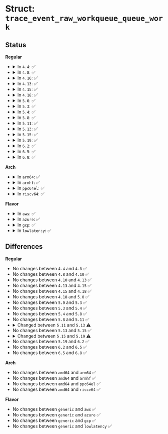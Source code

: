 # Struct: <code>trace_event_raw_workqueue_queue_work</code>

## Status
<b>Regular</b>
<ul>
<li>
<details>
<summary>In <code>4.4</code>: ✅</summary>

```c
struct trace_event_raw_workqueue_queue_work {
    struct trace_entry ent;
    void *work;
    void *function;
    void *workqueue;
    unsigned int req_cpu;
    unsigned int cpu;
    char __data[0];
};
```
</details>
</li>
<li>
<details>
<summary>In <code>4.8</code>: ✅</summary>

```c
struct trace_event_raw_workqueue_queue_work {
    struct trace_entry ent;
    void *work;
    void *function;
    void *workqueue;
    unsigned int req_cpu;
    unsigned int cpu;
    char __data[0];
};
```
</details>
</li>
<li>
<details>
<summary>In <code>4.10</code>: ✅</summary>

```c
struct trace_event_raw_workqueue_queue_work {
    struct trace_entry ent;
    void *work;
    void *function;
    void *workqueue;
    unsigned int req_cpu;
    unsigned int cpu;
    char __data[0];
};
```
</details>
</li>
<li>
<details>
<summary>In <code>4.13</code>: ✅</summary>

```c
struct trace_event_raw_workqueue_queue_work {
    struct trace_entry ent;
    void *work;
    void *function;
    void *workqueue;
    unsigned int req_cpu;
    unsigned int cpu;
    char __data[0];
};
```
</details>
</li>
<li>
<details>
<summary>In <code>4.15</code>: ✅</summary>

```c
struct trace_event_raw_workqueue_queue_work {
    struct trace_entry ent;
    void *work;
    void *function;
    void *workqueue;
    unsigned int req_cpu;
    unsigned int cpu;
    char __data[0];
};
```
</details>
</li>
<li>
<details>
<summary>In <code>4.18</code>: ✅</summary>

```c
struct trace_event_raw_workqueue_queue_work {
    struct trace_entry ent;
    void *work;
    void *function;
    void *workqueue;
    unsigned int req_cpu;
    unsigned int cpu;
    char __data[0];
};
```
</details>
</li>
<li>
<details>
<summary>In <code>5.0</code>: ✅</summary>

```c
struct trace_event_raw_workqueue_queue_work {
    struct trace_entry ent;
    void *work;
    void *function;
    void *workqueue;
    unsigned int req_cpu;
    unsigned int cpu;
    char __data[0];
};
```
</details>
</li>
<li>
<details>
<summary>In <code>5.3</code>: ✅</summary>

```c
struct trace_event_raw_workqueue_queue_work {
    struct trace_entry ent;
    void *work;
    void *function;
    void *workqueue;
    unsigned int req_cpu;
    unsigned int cpu;
    char __data[0];
};
```
</details>
</li>
<li>
<details>
<summary>In <code>5.4</code>: ✅</summary>

```c
struct trace_event_raw_workqueue_queue_work {
    struct trace_entry ent;
    void *work;
    void *function;
    void *workqueue;
    unsigned int req_cpu;
    unsigned int cpu;
    char __data[0];
};
```
</details>
</li>
<li>
<details>
<summary>In <code>5.8</code>: ✅</summary>

```c
struct trace_event_raw_workqueue_queue_work {
    struct trace_entry ent;
    void *work;
    void *function;
    void *workqueue;
    unsigned int req_cpu;
    unsigned int cpu;
    char __data[0];
};
```
</details>
</li>
<li>
<details>
<summary>In <code>5.11</code>: ✅</summary>

```c
struct trace_event_raw_workqueue_queue_work {
    struct trace_entry ent;
    void *work;
    void *function;
    void *workqueue;
    unsigned int req_cpu;
    unsigned int cpu;
    char __data[0];
};
```
</details>
</li>
<li>
<details>
<summary>In <code>5.13</code>: ✅</summary>

```c
struct trace_event_raw_workqueue_queue_work {
    struct trace_entry ent;
    void *work;
    void *function;
    u32 __data_loc_workqueue;
    unsigned int req_cpu;
    unsigned int cpu;
    char __data[0];
};
```
</details>
</li>
<li>
<details>
<summary>In <code>5.15</code>: ✅</summary>

```c
struct trace_event_raw_workqueue_queue_work {
    struct trace_entry ent;
    void *work;
    void *function;
    u32 __data_loc_workqueue;
    unsigned int req_cpu;
    unsigned int cpu;
    char __data[0];
};
```
</details>
</li>
<li>
<details>
<summary>In <code>5.19</code>: ✅</summary>

```c
struct trace_event_raw_workqueue_queue_work {
    struct trace_entry ent;
    void *work;
    void *function;
    u32 __data_loc_workqueue;
    int req_cpu;
    int cpu;
    char __data[0];
};
```
</details>
</li>
<li>
<details>
<summary>In <code>6.2</code>: ✅</summary>

```c
struct trace_event_raw_workqueue_queue_work {
    struct trace_entry ent;
    void *work;
    void *function;
    u32 __data_loc_workqueue;
    int req_cpu;
    int cpu;
    char __data[0];
};
```
</details>
</li>
<li>
<details>
<summary>In <code>6.5</code>: ✅</summary>

```c
struct trace_event_raw_workqueue_queue_work {
    struct trace_entry ent;
    void *work;
    void *function;
    u32 __data_loc_workqueue;
    int req_cpu;
    int cpu;
    char __data[0];
};
```
</details>
</li>
<li>
<details>
<summary>In <code>6.8</code>: ✅</summary>

```c
struct trace_event_raw_workqueue_queue_work {
    struct trace_entry ent;
    void *work;
    void *function;
    u32 __data_loc_workqueue;
    int req_cpu;
    int cpu;
    char __data[0];
};
```
</details>
</li>
</ul>
<b>Arch</b>
<ul>
<li>
<details>
<summary>In <code>arm64</code>: ✅</summary>

```c
struct trace_event_raw_workqueue_queue_work {
    struct trace_entry ent;
    void *work;
    void *function;
    void *workqueue;
    unsigned int req_cpu;
    unsigned int cpu;
    char __data[0];
};
```
</details>
</li>
<li>
<details>
<summary>In <code>armhf</code>: ✅</summary>

```c
struct trace_event_raw_workqueue_queue_work {
    struct trace_entry ent;
    void *work;
    void *function;
    void *workqueue;
    unsigned int req_cpu;
    unsigned int cpu;
    char __data[0];
};
```
</details>
</li>
<li>
<details>
<summary>In <code>ppc64el</code>: ✅</summary>

```c
struct trace_event_raw_workqueue_queue_work {
    struct trace_entry ent;
    void *work;
    void *function;
    void *workqueue;
    unsigned int req_cpu;
    unsigned int cpu;
    char __data[0];
};
```
</details>
</li>
<li>
<details>
<summary>In <code>riscv64</code>: ✅</summary>

```c
struct trace_event_raw_workqueue_queue_work {
    struct trace_entry ent;
    void *work;
    void *function;
    void *workqueue;
    unsigned int req_cpu;
    unsigned int cpu;
    char __data[0];
};
```
</details>
</li>
</ul>
<b>Flavor</b>
<ul>
<li>
<details>
<summary>In <code>aws</code>: ✅</summary>

```c
struct trace_event_raw_workqueue_queue_work {
    struct trace_entry ent;
    void *work;
    void *function;
    void *workqueue;
    unsigned int req_cpu;
    unsigned int cpu;
    char __data[0];
};
```
</details>
</li>
<li>
<details>
<summary>In <code>azure</code>: ✅</summary>

```c
struct trace_event_raw_workqueue_queue_work {
    struct trace_entry ent;
    void *work;
    void *function;
    void *workqueue;
    unsigned int req_cpu;
    unsigned int cpu;
    char __data[0];
};
```
</details>
</li>
<li>
<details>
<summary>In <code>gcp</code>: ✅</summary>

```c
struct trace_event_raw_workqueue_queue_work {
    struct trace_entry ent;
    void *work;
    void *function;
    void *workqueue;
    unsigned int req_cpu;
    unsigned int cpu;
    char __data[0];
};
```
</details>
</li>
<li>
<details>
<summary>In <code>lowlatency</code>: ✅</summary>

```c
struct trace_event_raw_workqueue_queue_work {
    struct trace_entry ent;
    void *work;
    void *function;
    void *workqueue;
    unsigned int req_cpu;
    unsigned int cpu;
    char __data[0];
};
```
</details>
</li>
</ul>

## Differences
<b>Regular</b>
<ul>
<li>
No changes between <code>4.4</code> and <code>4.8</code> ✅
</li>
<li>
No changes between <code>4.8</code> and <code>4.10</code> ✅
</li>
<li>
No changes between <code>4.10</code> and <code>4.13</code> ✅
</li>
<li>
No changes between <code>4.13</code> and <code>4.15</code> ✅
</li>
<li>
No changes between <code>4.15</code> and <code>4.18</code> ✅
</li>
<li>
No changes between <code>4.18</code> and <code>5.0</code> ✅
</li>
<li>
No changes between <code>5.0</code> and <code>5.3</code> ✅
</li>
<li>
No changes between <code>5.3</code> and <code>5.4</code> ✅
</li>
<li>
No changes between <code>5.4</code> and <code>5.8</code> ✅
</li>
<li>
No changes between <code>5.8</code> and <code>5.11</code> ✅
</li>
<li>
<details>
<summary>Changed between <code>5.11</code> and <code>5.13</code> ⚠️</summary>
<ul>
<li>
<b>Field added. </b>
<code>u32 __data_loc_workqueue</code>
</li>
<li>
<b>Field removed. </b>
<code>void *workqueue</code>
</li>
</ul>
</details>
</li>
<li>
No changes between <code>5.13</code> and <code>5.15</code> ✅
</li>
<li>
<details>
<summary>Changed between <code>5.15</code> and <code>5.19</code> ⚠️</summary>
<ul>
<li>
<b>Field type changed. </b>
<code>unsigned int req_cpu</code> ➡️ <code>int req_cpu</code>
</li>
<li>
<b>Field type changed. </b>
<code>unsigned int cpu</code> ➡️ <code>int cpu</code>
</li>
</ul>
</details>
</li>
<li>
No changes between <code>5.19</code> and <code>6.2</code> ✅
</li>
<li>
No changes between <code>6.2</code> and <code>6.5</code> ✅
</li>
<li>
No changes between <code>6.5</code> and <code>6.8</code> ✅
</li>
</ul>
<b>Arch</b>
<ul>
<li>
No changes between <code>amd64</code> and <code>arm64</code> ✅
</li>
<li>
No changes between <code>amd64</code> and <code>armhf</code> ✅
</li>
<li>
No changes between <code>amd64</code> and <code>ppc64el</code> ✅
</li>
<li>
No changes between <code>amd64</code> and <code>riscv64</code> ✅
</li>
</ul>
<b>Flavor</b>
<ul>
<li>
No changes between <code>generic</code> and <code>aws</code> ✅
</li>
<li>
No changes between <code>generic</code> and <code>azure</code> ✅
</li>
<li>
No changes between <code>generic</code> and <code>gcp</code> ✅
</li>
<li>
No changes between <code>generic</code> and <code>lowlatency</code> ✅
</li>
</ul>
